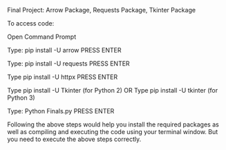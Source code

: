 Final Project: Arrow Package, Requests Package, Tkinter Package

To access code:

Open Command Prompt

Type: pip install -U arrow
PRESS ENTER

Type: pip install -U requests
PRESS ENTER

Type pip install -U httpx
PRESS ENTER

Type pip install -U Tkinter (for Python 2)
OR
Type pip install -U tkinter (for Python 3)

Type:
Python Finals.py
PRESS ENTER

Following the above steps would help you install the required packages as well as compiling and executing the code using your terminal window. But you need to execute the above steps correctly.
